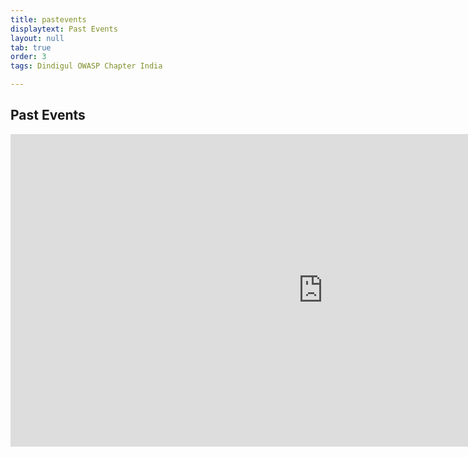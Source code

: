 ```yaml
---
title: pastevents
displaytext: Past Events
layout: null
tab: true
order: 3
tags: Dindigul OWASP Chapter India

---
```


## Past Events


<iframe seamless frameborder="0" scrolling="no" src="https://docs.google.com/spreadsheets/d/e/2PACX-1vSNMgEsSQVtpRFeHhG0rCyYlvrNKXfLoKBxb5IgSCcJBgRfk6Vd5sezPSSzG_WZfw5iL4BowhbSYsUg/pubhtml?widget=false&amp;headers=false" width="1000px" height="500px"></iframe>
